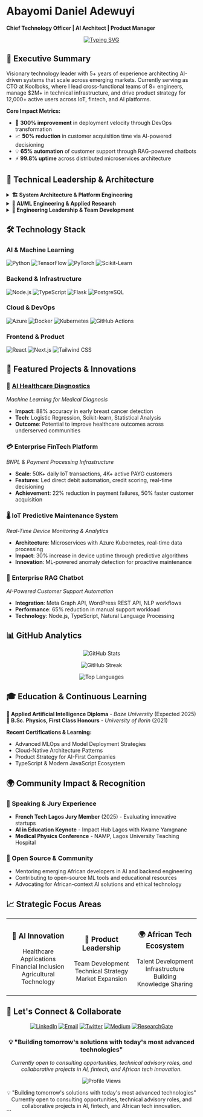 # Abayomi Daniel Adewuyi
**Chief Technology Officer | AI Architect | Product Manager**

<div align="center">
  
[![Typing SVG](https://readme-typing-svg.herokuapp.com?font=JetBrains+Mono&weight=600&size=24&duration=3000&pause=1000&color=00D8FF&center=true&vCenter=true&multiline=true&width=600&height=100&lines=Building+the+Future+with+AI;Leading+Innovation+in+Africa's+Tech+Ecosystem;Transforming+Ideas+into+Scalable+Solutions)](https://git.io/typing-svg)

</div>


## 🎯 **Executive Summary**

Visionary technology leader with 5+ years of experience architecting AI-driven systems that scale across emerging markets. Currently serving as CTO at Koolboks, where I lead cross-functional teams of 8+ engineers, manage $2M+ in technical infrastructure, and drive product strategy for 12,000+ active users across IoT, fintech, and AI platforms.

**Core Impact Metrics:**
- 🚀 **300% improvement** in deployment velocity through DevOps transformation
- 📈 **50% reduction** in customer acquisition time via AI-powered decisioning
- 💡 **65% automation** of customer support through RAG-powered chatbots
- ⚡ **99.8% uptime** across distributed microservices architecture



## 🧠 **Technical Leadership & Architecture**

<details>
<summary><strong>🏗️ System Architecture & Platform Engineering</strong></summary>

- **Cloud-Native Architecture**: Led migration from monolithic to microservices using Kubernetes, Docker, and Azure
- **API Strategy**: Architected secure, scalable APIs handling 50K+ daily transactions with 99.9% reliability
- **Real-Time Systems**: Built IoT data processing pipelines with predictive maintenance capabilities
- **Financial Infrastructure**: Developed PCI-DSS compliant payment processing with OAuth 2.0 security

</details>

<details>
<summary><strong>🤖 AI/ML Engineering & Applied Research</strong></summary>

- **MLOps Pipelines**: End-to-end ML deployment with automated retraining and model versioning
- **NLP & RAG Systems**: Production chatbots with context-aware responses and multi-language support
- **Predictive Analytics**: Monte Carlo simulations and statistical modeling for business intelligence
- **Computer Vision**: Healthcare applications including 88% accuracy breast cancer prediction models

</details>

<details>
<summary><strong>👥 Engineering Leadership & Team Development</strong></summary>

- **Team Scaling**: Grew engineering organization from 3 to 8 members with structured hiring processes
- **Technical Mentorship**: Established code review protocols, pair programming, and skill development programs
- **Performance Management**: Quarterly reviews, career pathing, and 40% improvement in code quality metrics
- **Cross-Functional Collaboration**: Led product strategy across engineering, ML, business ops, and finance teams

</details>



## 🛠️ **Technology Stack**

### **AI & Machine Learning**
![Python](https://img.shields.io/badge/Python-3776AB?style=for-the-badge&logo=python&logoColor=white)
![TensorFlow](https://img.shields.io/badge/TensorFlow-FF6F00?style=for-the-badge&logo=tensorflow&logoColor=white)
![PyTorch](https://img.shields.io/badge/PyTorch-EE4C2C?style=for-the-badge&logo=pytorch&logoColor=white)
![Scikit-Learn](https://img.shields.io/badge/scikit--learn-F7931E?style=for-the-badge&logo=scikit-learn&logoColor=white)

### **Backend & Infrastructure**
![Node.js](https://img.shields.io/badge/Node.js-339933?style=for-the-badge&logo=nodedotjs&logoColor=white)
![TypeScript](https://img.shields.io/badge/TypeScript-007ACC?style=for-the-badge&logo=typescript&logoColor=white)
![Flask](https://img.shields.io/badge/Flask-000000?style=for-the-badge&logo=flask&logoColor=white)
![PostgreSQL](https://img.shields.io/badge/PostgreSQL-316192?style=for-the-badge&logo=postgresql&logoColor=white)

### **Cloud & DevOps**
![Azure](https://img.shields.io/badge/Microsoft_Azure-0089D0?style=for-the-badge&logo=microsoft-azure&logoColor=white)
![Docker](https://img.shields.io/badge/Docker-2CA5E0?style=for-the-badge&logo=docker&logoColor=white)
![Kubernetes](https://img.shields.io/badge/kubernetes-326ce5.svg?&style=for-the-badge&logo=kubernetes&logoColor=white)
![GitHub Actions](https://img.shields.io/badge/GitHub_Actions-2088FF?style=for-the-badge&logo=github-actions&logoColor=white)

### **Frontend & Product**
![React](https://img.shields.io/badge/React-20232A?style=for-the-badge&logo=react&logoColor=61DAFB)
![Next.js](https://img.shields.io/badge/Next.js-000000?style=for-the-badge&logo=nextdotjs&logoColor=white)
![Tailwind CSS](https://img.shields.io/badge/Tailwind_CSS-38B2AC?style=for-the-badge&logo=tailwind-css&logoColor=white)



## 🚀 **Featured Projects & Innovations**

### 🏥 **[AI Healthcare Diagnostics](https://github.com/AdewuyiDaniels/Logistic-Regression-Model-for-Breast-Cancer-Prediction)**
*Machine Learning for Medical Diagnosis*
- **Impact**: 88% accuracy in early breast cancer detection
- **Tech**: Logistic Regression, Scikit-learn, Statistical Analysis
- **Outcome**: Potential to improve healthcare outcomes across underserved communities

### 💳 **Enterprise FinTech Platform**
*BNPL & Payment Processing Infrastructure*
- **Scale**: 50K+ daily IoT transactions, 4K+ active PAYG customers
- **Features**: Led direct debit automation, credit scoring, real-time decisioning
- **Achievement**: 22% reduction in payment failures, 50% faster customer acquisition

### 🌡️ **IoT Predictive Maintenance System**
*Real-Time Device Monitoring & Analytics*
- **Architecture**: Microservices with Azure Kubernetes, real-time data processing
- **Impact**: 30% increase in device uptime through predictive algorithms
- **Innovation**: ML-powered anomaly detection for proactive maintenance

### 💬 **Enterprise RAG Chatbot**
*AI-Powered Customer Support Automation*
- **Integration**: Meta Graph API, WordPress REST API, NLP workflows
- **Performance**: 65% reduction in manual support workload
- **Technology**: Node.js, TypeScript, Natural Language Processing



## 📊 **GitHub Analytics**

<div align="center">

![GitHub Stats](https://github-readme-stats-sigma-five.vercel.app/api?username=AdewuyiDaniels&show_icons=true&theme=github_dark&hide_border=true&bg_color=0D1117&title_color=00D8FF&text_color=FFFFFF&icon_color=00D8FF)

![GitHub Streak](https://streak-stats.demolab.com/?user=AdewuyiDaniels&theme=dark&hide_border=true&background=0D1117&stroke=00D8FF&ring=00D8FF&fire=00D8FF&currStreakNum=FFFFFF&sideNums=FFFFFF&currStreakLabel=00D8FF&sideLabels=00D8FF&dates=FFFFFF)

![Top Languages](https://github-readme-stats-sigma-five.vercel.app/api/top-langs/?username=AdewuyiDaniels&layout=compact&theme=github_dark&hide_border=true&bg_color=0D1117&title_color=00D8FF&text_color=FFFFFF)

</div>



## 🎓 **Education & Continuous Learning**

**🎯 Applied Artificial Intelligence Diploma** - *Baze University* (Expected 2025)  
**🔬 B.Sc. Physics, First Class Honours** - *University of Ilorin* (2021)

**Recent Certifications & Learning:**
- Advanced MLOps and Model Deployment Strategies
- Cloud-Native Architecture Patterns
- Product Strategy for AI-First Companies
- TypeScript & Modern JavaScript Ecosystem



## 🌍 **Community Impact & Recognition**

### **🎤 Speaking & Jury Experience**
- **French Tech Lagos Jury Member** (2025) - Evaluating innovative startups
- **AI in Education Keynote** - Impact Hub Lagos with Kwame Yamgnane
- **Medical Physics Conference** - NAMP, Lagos University Teaching Hospital

### **🎯 Open Source & Community**
- Mentoring emerging African developers in AI and backend engineering
- Contributing to open-source ML tools and educational resources
- Advocating for African-context AI solutions and ethical technology



## 📈 **Strategic Focus Areas**

<table align="center">
<tr>
<td align="center" width="33%">

### 🤖 **AI Innovation**
Healthcare Applications<br>
Financial Inclusion<br>
Agricultural Technology

</td>
<td align="center" width="33%">

### 👥 **Product Leadership**
Team Development<br>
Technical Strategy<br>
Market Expansion

</td>
<td align="center" width="33%">

### 🌍 **African Tech Ecosystem**
Talent Development<br>
Infrastructure Building<br>
Knowledge Sharing

</td>
</tr>
</table>



## 🤝 **Let's Connect & Collaborate**

<div align="center">

[![LinkedIn](https://img.shields.io/badge/LinkedIn-0077B5?style=for-the-badge&logo=linkedin&logoColor=white)](https://www.linkedin.com/in/abayomiadewuyidaniel/)
[![Email](https://img.shields.io/badge/Email-EA4335?style=for-the-badge&logo=gmail&logoColor=white)](mailto:adewuyiaby@gmail.com)
[![Twitter](https://img.shields.io/badge/Twitter-1DA1F2?style=for-the-badge&logo=twitter&logoColor=white)](https://www.x.com/JewishDaniels)
[![Medium](https://img.shields.io/badge/Medium-12100E?style=for-the-badge&logo=medium&logoColor=white)](http://www.medium.com/@adewuyiaby)
[![ResearchGate](https://img.shields.io/badge/ResearchGate-00CCBB?style=for-the-badge&logo=ResearchGate&logoColor=white)](https://www.researchgate.net/profile/Abayomi-Adewuyi)

</div>



<div align="center">

### 💡 **"Building tomorrow's solutions with today's most advanced technologies"**

*Currently open to consulting opportunities, technical advisory roles, and collaborative projects in AI, fintech, and African tech innovation.*

![Profile Views](https://komarev.com/ghpvc/?username=AdewuyiDaniels&color=00D8FF&style=for-the-badge)

</div>

<div align="center">
💡 "Building tomorrow's solutions with today's most advanced technologies"
Currently open to consulting opportunities, technical advisory roles, and collaborative projects in AI, fintech, and African tech innovation.
</div>
```
